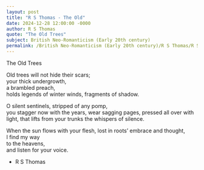 ```yaml
---
layout: post
title: "R S Thomas - The Old"
date: 2024-12-28 12:00:00 -0000
author: R S Thomas
quote: "The Old Trees"
subject: British Neo-Romanticism (Early 20th century)
permalink: /British Neo-Romanticism (Early 20th century)/R S Thomas/R S Thomas - The Old
---
```


The Old Trees

Old trees 
     will not hide 
     their scars;  
your thick undergrowth,  
a brambled preach,  
     holds legends of 
     winter winds, 
     fragments of shadow.

O silent sentinels, 
stripped of any pomp,  
     you stagger 
     now with the years,
     wear sagging pages,
pressed all over with light,
     that lifts from your trunks 
     the whispers of silence.

When the sun flows 
     with your flesh, 
lost in roots’ embrace 
     and thought,  
I find my way  
     to the heavens,  
     and listen for your voice.

- R S Thomas
